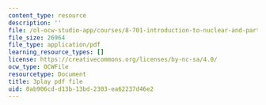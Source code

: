 ```yaml
---
content_type: resource
description: ''
file: /ol-ocw-studio-app/courses/8-701-introduction-to-nuclear-and-particle-physics-fall-2020/0ab906cdd13b13bd2303ea62237d46e2_HynldX56FHI.pdf
file_size: 26964
file_type: application/pdf
learning_resource_types: []
license: https://creativecommons.org/licenses/by-nc-sa/4.0/
ocw_type: OCWFile
resourcetype: Document
title: 3play pdf file
uid: 0ab906cd-d13b-13bd-2303-ea62237d46e2
---
```

